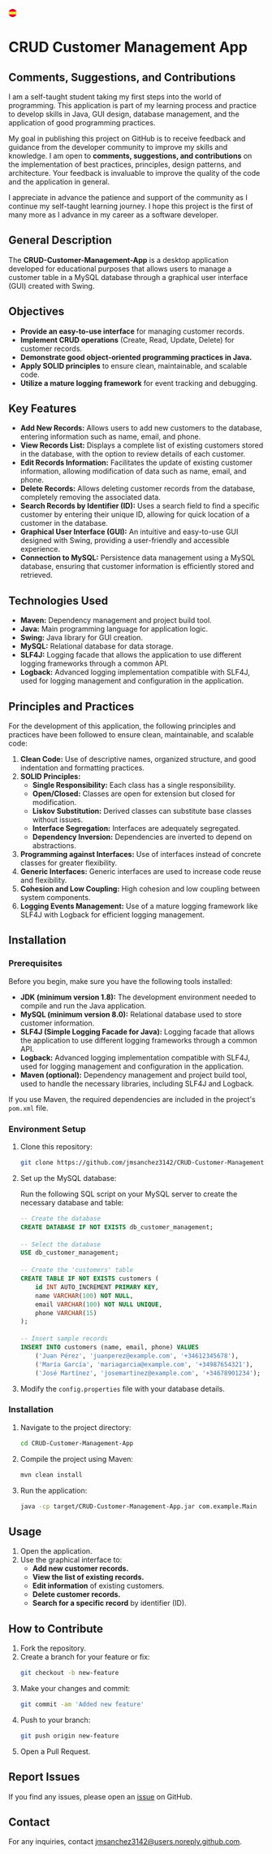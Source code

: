 [![Spanish Language](doc/images/Spanish-Language.png)](README-in-spanish.md)
# CRUD Customer Management App

## Comments, Suggestions, and Contributions

I am a self-taught student taking my first steps into the world of programming. This application is part of my learning process and practice to develop skills in Java, GUI design, database management, and the application of good programming practices.

My goal in publishing this project on GitHub is to receive feedback and guidance from the developer community to improve my skills and knowledge. I am open to **comments, suggestions, and contributions** on the implementation of best practices, principles, design patterns, and architecture. Your feedback is invaluable to improve the quality of the code and the application in general.

I appreciate in advance the patience and support of the community as I continue my self-taught learning journey. I hope this project is the first of many more as I advance in my career as a software developer.

## General Description

The **CRUD-Customer-Management-App** is a desktop application developed for educational purposes that allows users to manage a customer table in a MySQL database through a graphical user interface (GUI) created with Swing.

## Objectives

- **Provide an easy-to-use interface** for managing customer records.
- **Implement CRUD operations** (Create, Read, Update, Delete) for customer records.
- **Demonstrate good object-oriented programming practices in Java.**
- **Apply SOLID principles** to ensure clean, maintainable, and scalable code.
- **Utilize a mature logging framework** for event tracking and debugging.

## Key Features

- **Add New Records:** Allows users to add new customers to the database, entering information such as name, email, and phone.
- **View Records List:** Displays a complete list of existing customers stored in the database, with the option to review details of each customer.
- **Edit Records Information:** Facilitates the update of existing customer information, allowing modification of data such as name, email, and phone.
- **Delete Records:** Allows deleting customer records from the database, completely removing the associated data.
- **Search Records by Identifier (ID):** Uses a search field to find a specific customer by entering their unique ID, allowing for quick location of a customer in the database.
- **Graphical User Interface (GUI):** An intuitive and easy-to-use GUI designed with Swing, providing a user-friendly and accessible experience.
- **Connection to MySQL:** Persistence data management using a MySQL database, ensuring that customer information is efficiently stored and retrieved.

## Technologies Used

- **Maven:** Dependency management and project build tool.
- **Java:** Main programming language for application logic.
- **Swing:** Java library for GUI creation.
- **MySQL:** Relational database for data storage.
- **SLF4J:** Logging facade that allows the application to use different logging frameworks through a common API.
- **Logback:** Advanced logging implementation compatible with SLF4J, used for logging management and configuration in the application.

## Principles and Practices

For the development of this application, the following principles and practices have been followed to ensure clean, maintainable, and scalable code:

1. **Clean Code:** Use of descriptive names, organized structure, and good indentation and formatting practices.
2. **SOLID Principles:**
    - **Single Responsibility:** Each class has a single responsibility.
    - **Open/Closed:** Classes are open for extension but closed for modification.
    - **Liskov Substitution:** Derived classes can substitute base classes without issues.
    - **Interface Segregation:** Interfaces are adequately segregated.
    - **Dependency Inversion:** Dependencies are inverted to depend on abstractions.
3. **Programming against Interfaces:** Use of interfaces instead of concrete classes for greater flexibility.
4. **Generic Interfaces:** Generic interfaces are used to increase code reuse and flexibility.
5. **Cohesion and Low Coupling:** High cohesion and low coupling between system components.
6. **Logging Events Management:** Use of a mature logging framework like SLF4J with Logback for efficient logging management.

## Installation

### Prerequisites

Before you begin, make sure you have the following tools installed:

- **JDK (minimum version 1.8):** The development environment needed to compile and run the Java application.
- **MySQL (minimum version 8.0):** Relational database used to store customer information.
- **SLF4J (Simple Logging Facade for Java):** Logging facade that allows the application to use different logging frameworks through a common API.
- **Logback:** Advanced logging implementation compatible with SLF4J, used for logging management and configuration in the application.
- **Maven (optional):** Dependency management and project build tool, used to handle the necessary libraries, including SLF4J and Logback.

If you use Maven, the required dependencies are included in the project's `pom.xml` file.

### Environment Setup

1. Clone this repository:
   ```bash
   git clone https://github.com/jmsanchez3142/CRUD-Customer-Management-App.git
   ```

2. Set up the MySQL database:

   Run the following SQL script on your MySQL server to create the necessary database and table:

   ```sql
   -- Create the database
   CREATE DATABASE IF NOT EXISTS db_customer_management;

   -- Select the database
   USE db_customer_management;

   -- Create the 'customers' table
   CREATE TABLE IF NOT EXISTS customers (
       id INT AUTO_INCREMENT PRIMARY KEY,
       name VARCHAR(100) NOT NULL,
       email VARCHAR(100) NOT NULL UNIQUE,
       phone VARCHAR(15)
   );

   -- Insert sample records
   INSERT INTO customers (name, email, phone) VALUES
       ('Juan Pérez', 'juanperez@example.com', '+34612345678'),
       ('María García', 'mariagarcia@example.com', '+34987654321'),
       ('José Martínez', 'josemartinez@example.com', '+34678901234');
   ```

3. Modify the `config.properties` file with your database details.

### Installation

1. Navigate to the project directory:
   ```bash
   cd CRUD-Customer-Management-App
   ```

2. Compile the project using Maven:
   ```bash
   mvn clean install
   ```

3. Run the application:
   ```bash
   java -cp target/CRUD-Customer-Management-App.jar com.example.Main
   ```

## Usage

1. Open the application.
2. Use the graphical interface to:
    - **Add new customer records.**
    - **View the list of existing records.**
    - **Edit information** of existing customers.
    - **Delete customer records.**
    - **Search for a specific record** by identifier (ID).

## How to Contribute

1. Fork the repository.
2. Create a branch for your feature or fix:
   ```bash
   git checkout -b new-feature
   ```
3. Make your changes and commit:
   ```bash
   git commit -am 'Added new feature'
   ```
4. Push to your branch:
   ```bash
   git push origin new-feature
   ```
5. Open a Pull Request.

## Report Issues

If you find any issues, please open an [issue](https://github.com/jmsanchez3142/CRUD-Customer-Management-App/issues) on GitHub.

## Contact

For any inquiries, contact [jmsanchez3142@users.noreply.github.com](mailto:167488744+jmsanchez3142@users.noreply.github.com).
